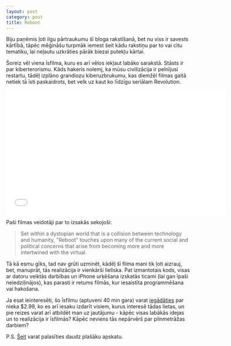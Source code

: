 ```yaml
---
layout: post
category: post
title: Reboot
---
```


Biju paņēmis ļoti ilgu pārtraukumu šī bloga rakstīšanā, bet nu viss ir savests kārtībā, tāpēc mēģināšu turpmāk iemest šeit kādu rakstiņu par to vai citu tematiku, lai neļautu uzkrāties pārāk biezai putekļu kārtai.

Šoreiz vēl viena īsfilma, kuru es arī vēlos iekļaut labāko sarakstā. Stāsts ir par kiberterorismu. Kāds hakeris nolemj, ka mūsu civilizācija ir pelnījusi restartu, tādēļ izplāno grandiozu kiberuzbrukumu, kas diemžēl filmas gaitā netiek tā īsti paskaidrots, bet velk uz kaut ko līdzīgu seriālam Revolution.

<iframe src="//player.vimeo.com/video/36590799?title=0&amp;byline=0&amp;portrait=0" width="600" height="337" frameborder="0" webkitallowfullscreen mozallowfullscreen allowfullscreen></iframe>

Paši filmas veidotāji par to izsakās sekojoši:

> Set within a dystopian world that is a collision between technology and humanity, "Reboot" touches upon many of the current social and political concerns that arise from becoming more and more intertwined with the virtual.

Tā kā esmu gīks, tad nav grūti uzminēt, kādēļ šī filma mani tik ļoti aizrauj, bet, manuprāt, tās realizācija ir vienkārši lieliska. Pat izmantotais kods, visas ar datoru veiktās darbības un iPhone urķēšana izskatās ticami (lai gan īpaši neiedziļinājos), kas parasti ir retums filmās, kur iesaistīta programmēšana vai hakošana.

Ja esat ieinteresēti, šo īsfilmu (aptuveni 40 min gara) varat [iegādāties](http://www.rebootfilm.com/downloads "Reboot - downloads") par nieka $2.99, ko es arī iesaku izdarīt visiem, kurus interesē tādas lietas, un pie reizes varat arī atbildēt man uz jautājumu - kāpēc visas labākās idejas un to realizācija ir īsfilmās? Kāpēc neviens tās nepārvērš par pilnmetrāžas darbiem?

P.S. [Šeit](http://suite101.com/a/reboot-cyberpunk-thriller-film-review#.UNzNI-P3YgI.twitter "Reboot - cyberbpunk thriller film review") varat palasīties daudz plašāku apskatu.
